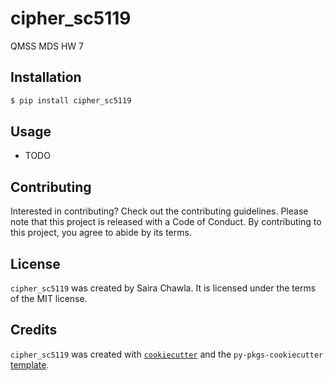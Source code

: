 # cipher_sc5119

QMSS MDS HW 7

## Installation

```bash
$ pip install cipher_sc5119
```

## Usage

- TODO

## Contributing

Interested in contributing? Check out the contributing guidelines. Please note that this project is released with a Code of Conduct. By contributing to this project, you agree to abide by its terms.

## License

`cipher_sc5119` was created by Saira Chawla. It is licensed under the terms of the MIT license.

## Credits

`cipher_sc5119` was created with [`cookiecutter`](https://cookiecutter.readthedocs.io/en/latest/) and the `py-pkgs-cookiecutter` [template](https://github.com/py-pkgs/py-pkgs-cookiecutter).
